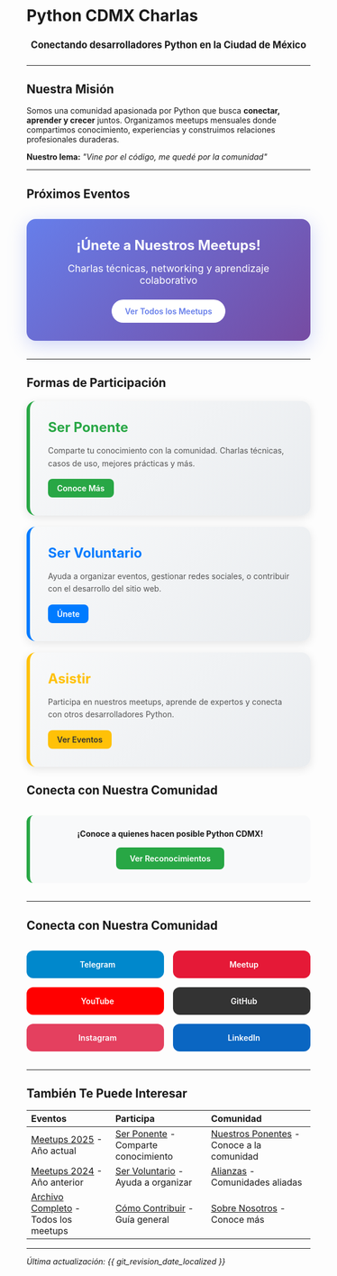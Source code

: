 # Python CDMX Charlas <i class="fas fa-python"></i>

<div align="center" style="font-size: 1.2em; margin: 1.5em 0;">
  <b>Conectando desarrolladores Python en la Ciudad de México</b>
</div>

---

## <i class="fas fa-heart"></i> Nuestra Misión

Somos una comunidad apasionada por Python que busca **conectar, aprender y crecer** juntos. Organizamos meetups mensuales donde compartimos conocimiento, experiencias y construimos relaciones profesionales duraderas.

**Nuestro lema:** *"Vine por el código, me quedé por la comunidad"*

---

## <i class="fas fa-calendar"></i> Próximos Eventos

<div class="upcoming-events" style="background: linear-gradient(135deg, #667eea 0%, #764ba2 100%); color: white; padding: 2rem; border-radius: 16px; margin: 2rem 0; text-align: center; box-shadow: 0 8px 32px rgba(102, 126, 234, 0.3);">
  <h3 style="margin: 0 0 1rem 0; font-size: 1.5rem;"><i class="fas fa-microphone"></i> ¡Únete a Nuestros Meetups!</h3>
  <p style="margin: 0 0 1.5rem 0; font-size: 1.1rem;">Charlas técnicas, networking y aprendizaje colaborativo</p>
  <a href="/meetups/" style="background: white; color: #667eea; padding: 0.75rem 1.5rem; border-radius: 25px; text-decoration: none; font-weight: 600; display: inline-block; transition: all 0.3s ease;"><i class="fas fa-calendar"></i> Ver Todos los Meetups</a>
</div>

---

## <i class="fas fa-users"></i> Formas de Participación

<div class="participation-grid" style="display: grid; grid-template-columns: repeat(auto-fit, minmax(300px, 1fr)); gap: 20px; margin: 20px 0;">

<div class="participation-card" style="background: linear-gradient(135deg, #f8f9fa 0%, #e9ecef 100%); padding: 2rem; border-radius: 16px; border-left: 6px solid #28a745; box-shadow: 0 4px 16px rgba(0,0,0,0.1);">
  <h3 style="margin: 0 0 1rem 0; color: #28a745; font-size: 1.5rem;"><i class="fas fa-microphone"></i> Ser Ponente</h3>
  <p style="margin: 0 0 1rem 0; line-height: 1.6; color: #555;">Comparte tu conocimiento con la comunidad. Charlas técnicas, casos de uso, mejores prácticas y más.</p>
  <a href="/comunidad/ponentes/" style="background: #28a745; color: white; padding: 0.5rem 1rem; border-radius: 8px; text-decoration: none; font-weight: 600; display: inline-block;">Conoce Más</a>
</div>

<div class="participation-card" style="background: linear-gradient(135deg, #f8f9fa 0%, #e9ecef 100%); padding: 2rem; border-radius: 16px; border-left: 6px solid #007bff; box-shadow: 0 4px 16px rgba(0,0,0,0.1);">
  <h3 style="margin: 0 0 1rem 0; color: #007bff; font-size: 1.5rem;"><i class="fas fa-hands-helping"></i> Ser Voluntario</h3>
  <p style="margin: 0 0 1rem 0; line-height: 1.6; color: #555;">Ayuda a organizar eventos, gestionar redes sociales, o contribuir con el desarrollo del sitio web.</p>
  <a href="/comunidad/voluntarios/" style="background: #007bff; color: white; padding: 0.5rem 1rem; border-radius: 8px; text-decoration: none; font-weight: 600; display: inline-block;">Únete</a>
</div>

<div class="participation-card" style="background: linear-gradient(135deg, #f8f9fa 0%, #e9ecef 100%); padding: 2rem; border-radius: 16px; border-left: 6px solid #ffc107; box-shadow: 0 4px 16px rgba(0,0,0,0.1);">
  <h3 style="margin: 0 0 1rem 0; color: #ffc107; font-size: 1.5rem;"><i class="fas fa-users"></i> Asistir</h3>
  <p style="margin: 0 0 1rem 0; line-height: 1.6; color: #555;">Participa en nuestros meetups, aprende de expertos y conecta con otros desarrolladores Python.</p>
  <a href="/meetups/" style="background: #ffc107; color: #333; padding: 0.5rem 1rem; border-radius: 8px; text-decoration: none; font-weight: 600; display: inline-block;">Ver Eventos</a>
</div>

</div>

## <i class="fas fa-link"></i> Conecta con Nuestra Comunidad

<div style="background: #f8f9fa; border-left: 6px solid #28a745; border-radius: 12px; padding: 1.5rem; margin: 2rem 0; text-align: center;">
  <b>¡Conoce a quienes hacen posible Python CDMX!</b><br>
  <a href="/comunidad/reconocimientos/" style="background: #28a745; color: white; padding: 0.7rem 1.5rem; border-radius: 8px; text-decoration: none; font-weight: 600; margin-top: 1rem; display: inline-block;">
    Ver Reconocimientos
  </a>
</div>

---

## <i class="fas fa-link"></i> Conecta con Nuestra Comunidad

<div class="community-links" style="display: grid; grid-template-columns: repeat(auto-fit, minmax(200px, 1fr)); gap: 1rem; margin: 2rem 0;">
    <a href="https://t.me/PythonCDMX" target="_blank" rel="noopener noreferrer" style="background: #0088cc; color: white; padding: 1rem; border-radius: 12px; text-decoration: none; text-align: center; font-weight: 600; transition: all 0.3s ease; display: flex; align-items: center; justify-content: center; gap: 0.5rem;">
        <i class="fab fa-telegram"></i> Telegram
    </a>
    <a href="https://www.meetup.com/python-mexico" target="_blank" rel="noopener noreferrer" style="background: #e51937; color: white; padding: 1rem; border-radius: 12px; text-decoration: none; text-align: center; font-weight: 600; transition: all 0.3s ease; display: flex; align-items: center; justify-content: center; gap: 0.5rem;">
        <i class="fab fa-meetup"></i> Meetup
    </a>
    <a href="https://www.youtube.com/@PythonMexico" target="_blank" rel="noopener noreferrer" style="background: #ff0000; color: white; padding: 1rem; border-radius: 12px; text-decoration: none; text-align: center; font-weight: 600; transition: all 0.3s ease; display: flex; align-items: center; justify-content: center; gap: 0.5rem;">
        <i class="fab fa-youtube"></i> YouTube
    </a>
    <a href="https://github.com/PythonMexico/pythonCDMX" target="_blank" rel="noopener noreferrer" style="background: #333; color: white; padding: 1rem; border-radius: 12px; text-decoration: none; text-align: center; font-weight: 600; transition: all 0.3s ease; display: flex; align-items: center; justify-content: center; gap: 0.5rem;">
        <i class="fab fa-github"></i> GitHub
    </a>
    <a href="https://www.instagram.com/pythoncdmx/" target="_blank" rel="noopener noreferrer" style="background: #E4405F; color: white; padding: 1rem; border-radius: 12px; text-decoration: none; text-align: center; font-weight: 600; transition: all 0.3s ease; display: flex; align-items: center; justify-content: center; gap: 0.5rem;">
        <i class="fab fa-instagram"></i> Instagram
    </a>
    <a href="https://www.linkedin.com/groups/13126454/" target="_blank" rel="noopener noreferrer" style="background: #0A66C2; color: white; padding: 1rem; border-radius: 12px; text-decoration: none; text-align: center; font-weight: 600; transition: all 0.3s ease; display: flex; align-items: center; justify-content: center; gap: 0.5rem;">
        <i class="fab fa-linkedin"></i> LinkedIn
    </a>
</div>

---

## <i class="fas fa-star"></i> También Te Puede Interesar

| <i class="fas fa-calendar"></i> **Eventos** | <i class="fas fa-microphone"></i> **Participa** | <i class="fas fa-users"></i> **Comunidad** |
|:---|:---|:---|
| [Meetups 2025](/meetups/2025/) - Año actual | [Ser Ponente](/comunidad/ponentes) - Comparte conocimiento | [Nuestros Ponentes](/comunidad/ponentes) - Conoce a la comunidad |
| [Meetups 2024](/meetups/2024/) - Año anterior | [Ser Voluntario](/comunidad/voluntarios) - Ayuda a organizar | [Alianzas](/comunidad/alianzas) - Comunidades aliadas |
| [Archivo Completo](/meetups/) - Todos los meetups | [Cómo Contribuir](/comunidad/como-contribuir) - Guía general | [Sobre Nosotros](/about) - Conoce más |

---

*<i class="fas fa-clock"></i> Última actualización: {{ git_revision_date_localized }}*
